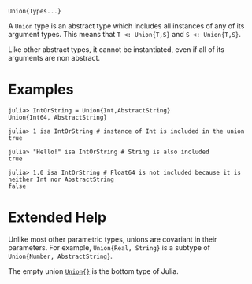 ```
Union{Types...}
```

A `Union` type is an abstract type which includes all instances of any of its argument types. This means that `T <: Union{T,S}` and `S <: Union{T,S}`.

Like other abstract types, it cannot be instantiated, even if all of its arguments are non abstract.

# Examples

```jldoctest
julia> IntOrString = Union{Int,AbstractString}
Union{Int64, AbstractString}

julia> 1 isa IntOrString # instance of Int is included in the union
true

julia> "Hello!" isa IntOrString # String is also included
true

julia> 1.0 isa IntOrString # Float64 is not included because it is neither Int nor AbstractString
false
```

# Extended Help

Unlike most other parametric types, unions are covariant in their parameters. For example, `Union{Real, String}` is a subtype of `Union{Number, AbstractString}`.

The empty union [`Union{}`](@ref) is the bottom type of Julia.
